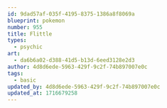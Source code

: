 ```yaml
---
id: 9dad57af-035f-4195-8375-1386a8f8069a
blueprint: pokemon
number: 955
title: Flittle
types:
  - psychic
art:
  - da6b6a02-d388-41d5-b13d-6eed3128e2d3
author: 4d8d6ede-5963-429f-9c2f-74b897007e0c
tags:
  - basic
updated_by: 4d8d6ede-5963-429f-9c2f-74b897007e0c
updated_at: 1716679258
---
```

